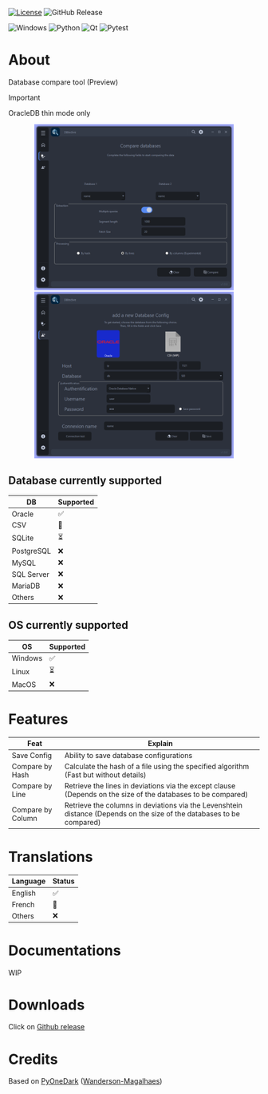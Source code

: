 [![License](https://img.shields.io/badge/License-Apache%202.0-blue.svg)](https://opensource.org/licenses/Apache-2.0)
![GitHub Release](https://img.shields.io/github/v/release/creagleone/dbtective)

![Windows](https://img.shields.io/badge/Windows-0078D6?style=for-the-badge&logo=windows&logoColor=white)
![Python](https://img.shields.io/badge/python-3670A0?style=for-the-badge&logo=python&logoColor=ffdd54)
![Qt](https://img.shields.io/badge/Qt-%23217346.svg?style=for-the-badge&logo=Qt&logoColor=white)
![Pytest](https://img.shields.io/badge/pytest-%23ffffff.svg?style=for-the-badge&logo=pytest&logoColor=2f9fe3)

# About
Database compare tool (Preview)

> [!IMPORTANT]  
> OracleDB thin mode only

<p align="center">
  <img src="src\gui\images\screens\DBtective_compare-config.png" width="400">
  <img src="src\gui\images\screens\DBtective_oracle-config.png" width="400">
</p>


## Database currently supported
| DB | Supported |
|--|--|
| Oracle | ✅ |
| CSV | 🔄 |
| SQLite | ⏳ |
| PostgreSQL | ❌ |
| MySQL | ❌ |
| SQL Server | ❌ |
| MariaDB | ❌ |
| Others | ❌ |

## OS currently supported
| OS | Supported |
|--|--|
| Windows | ✅ |
| Linux | ⏳ |
| MacOS | ❌ |

# Features
| Feat | Explain |
|--|--|
| Save Config | Ability to save database configurations |
| Compare by Hash | Calculate the hash of a file using the specified algorithm (Fast but without details) |
| Compare by Line | Retrieve the lines in deviations via the except clause (Depends on the size of the databases to be compared) |
| Compare by Column | Retrieve the columns in deviations via the Levenshtein distance (Depends on the size of the databases to be compared) |

# Translations
| Language | Status |
|--|--|
| English | ✅ |
| French | 🔄 |
| Others | ❌ |

# Documentations
WIP

# Downloads
Click on [Github release](https://github.com/creagleone/dbtective/releases/latest)

# Credits
Based on [PyOneDark](https://github.com/Wanderson-Magalhaes/PyOneDark_Qt_Widgets_Modern_GUI) ([Wanderson-Magalhaes](https://github.com/Wanderson-Magalhaes))